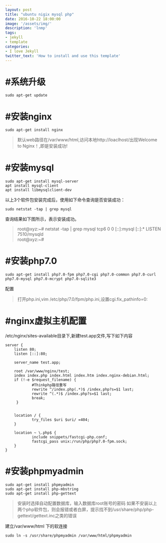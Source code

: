 ```yaml
---
layout: post
title: "ubuntu nigix mysql php"
date: 2016-10-22 18:00:00
image: '/assets/img/'
description: 'lnmp'
tags:
- jekyll 
- template 
categories:
- I love Jekyll
twitter_text: 'How to install and use this template'
---
```


#系统升级
=
    sudo apt-get update

#安装nginx
=
    sudo apt-get install nginx

>默认web路径在/var/www/html,访问本地http://loaclhost/出现Welcome to Nginx！,即是安装成功!

#安装mysql
=
    sudo apt-get install mysql-server
    apt install mysql-client
    apt install libmysqlclient-dev

以上3个软件包安装完成后，使用如下命令查询是否安装成功：

    sudo netstat -tap | grep mysql

查询结果如下图所示，表示安装成功。

>root@xyz:~# netstat -tap | grep mysql
>tcp6       0      0 [::]:mysql              [::]:*                  LISTEN      7510/mysqld     
>root@xyz:~# 

#安装php7.0
=
    sudo apt-get install php7.0-fpm php7.0-cgi php7.0-common php7.0-curl php7.0-mysql php7.0-mcrypt php7.0-sqlite3

配置
>打开php.ini,vim /etc/php/7.0/fpm/php.ini,设置cgi.fix_pathinfo=0:

#nginx虚拟主机配置
=
/etc/nginx/sites-available目录下,新建test.app文件,写下如下内容

    server {
        listen 80;
        listen [::]:80;

        server_name test.app;

        root /var/www/nginx/test;
        index index.php index.html index.htm index.nginx-debian.html;
        if (!-e $request_filename) {
                #Thinkphp路径重写
                rewrite ^/index.php(.*)$ /index.php?s=$1 last;
                rewrite ^(.*)$ /index.php?s=$1 last;
                break;
         }


        location / {
                try_files $uri $uri/ =404;
        }

        location ~ \.php$ {
                include snippets/fastcgi-php.conf;
                fastcgi_pass unix:/run/php/php7.0-fpm.sock;
        }
    }
    

#安装phpmyadmin
=

    sudo apt-get install phpmyadmin
    sudo apt-get install php-mbstring
    sudo apt-get install php-gettext

>安装时选择自动配置数据库，输入数据库root账号的密码
>如果不安装以上两个php软件包，则会报错或者白屏，提示找不到/usr/share/php/php-gettext/gettext.inc之类的错误

建立/var/www/html 下的软连接

    sudo ln -s /usr/share/phpmyadmin /var/www/html/phpmyadmin

